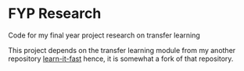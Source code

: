 # FYP Research
Code for my final year project research on transfer learning

This project depends on the transfer learning module from my another repository [learn-it-fast](https://github.com/limyunkai19/learn-it-fast) hence, it is somewhat a fork of that repository.
